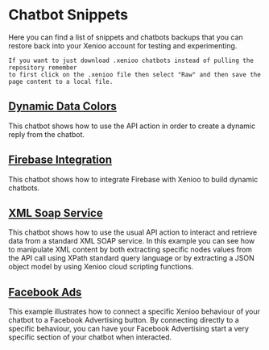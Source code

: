 # Chatbot Snippets

Here you can find a list of snippets and chatbots backups that you can restore back into your Xenioo account for testing and experimenting.

```
If you want to just download .xenioo chatbots instead of pulling the repository remember 
to first click on the .xenioo file then select "Raw" and then save the page content to a local file.
```

## [Dynamic Data Colors](https://github.com/xenioo/Snippets/tree/master/Chatbots/Dynamic%20Data)

This chatbot shows how to use the API action in order to create a dynamic reply from the chatbot.

## [Firebase Integration](https://github.com/xenioo/Snippets/tree/master/Chatbots/Firebase%20Integration)

This chatbot shows how to integrate Firebase with Xenioo to build dynamic chatbots.


## [XML Soap Service](https://github.com/xenioo/Snippets/tree/master/Chatbots/XML%20SOAP)

This chatbot shows how to use the usual API action to interact and retrieve data from a standard XML SOAP service. In this example you can see how to manipulate XML content by both extracting specific nodes values from the API call using XPath standard query language or by extracting a JSON object model by using Xenioo cloud scripting functions.

## [Facebook Ads](https://github.com/xenioo/Snippets/tree/master/Chatbots/Facebook%20Ads)

This example illustrates how to connect a specific Xenioo behaviour of your chatbot to a Facebook Advertising button. By connecting directly to a specific behaviour, you can have your Facebook Advertising start a very specific section of your chatbot when interacted.

